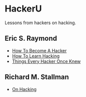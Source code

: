 # HackerU

Lessons from hackers on hacking.

## Eric S. Raymond

- [How To Become A Hacker](http://www.catb.org/esr/faqs/hacker-howto.html)
- [How To Learn Hacking](http://www.catb.org/esr/faqs/hacking-howto.html)
- [Things Every Hacker Once Knew](http://www.catb.org/esr/faqs/things-every-hacker-once-knew/)

## Richard M. Stallman

- [On Hacking](https://stallman.org/articles/on-hacking.html)
